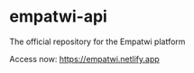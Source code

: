 # empatwi-api
The official repository for the Empatwi platform

Access now: https://empatwi.netlify.app
